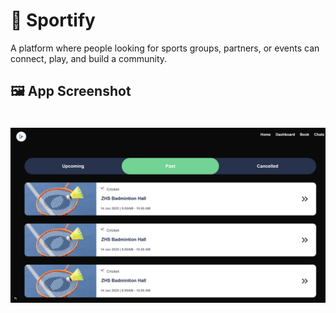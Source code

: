 # 🏀 Sportify

A platform where people looking for sports groups, partners, or events can connect, play, and build a community.

## 🖼️ App Screenshot

<p align="center">
  <img 
    src="https://github.com/SivaramNalliboyana/Sportify/blob/main/Screenshot%202025-05-24%20000130.png" 
    alt="App Screenshot" 
    width="600" 
    style="margin: 20px 0;" />
</p>
 
 

